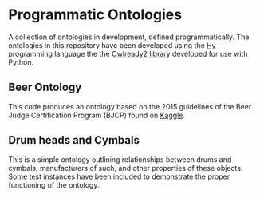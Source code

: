 # Programmatic Ontologies

A collection of ontologies in development, defined programmatically. The ontologies in this repository have been developed using the [Hy](https://github.com/hylang/hy) programming language the the [Owlready2 library](https://github.com/pwin/owlready2) developed for use with Python.

## Beer Ontology

This code produces an ontology based on the 2015 guidelines of the Beer Judge Certification Program (BJCP) found on [Kaggle](https://www.kaggle.com/aaronsantos/bjcp-beer-styles).

## Drum heads and Cymbals

This is a simple ontology outlining relationships between drums and cymbals, manufacturers of such, and other properties of these objects. Some test instances have been included to demonstrate the proper functioning of the ontology.


